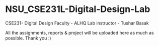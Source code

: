 # NSU_CSE231L-Digital-Design-Lab

CSE231- Digital Design 
Faculty - ALHQ 
Lab instructor - Tushar Basak

All the assignments, reports & project will be uploaded here as much as possible. Thank you :)
